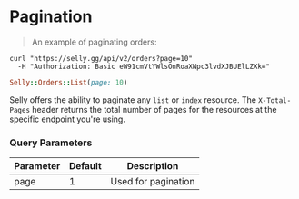 # Pagination

> An example of paginating orders:

```shell
curl "https://selly.gg/api/v2/orders?page=10"
  -H "Authorization: Basic eW91cmVtYWlsOnRoaXNpc3lvdXJBUElLZXk="
```

```ruby
Selly::Orders::List(page: 10)
```

Selly offers the ability to paginate any `list` or `index` resource. The `X-Total-Pages` header returns the total number of pages for the resources at the specific endpoint you're using.

### Query Parameters

Parameter | Default | Description
--------- | ------- | -----------
page | 1 | Used for pagination
